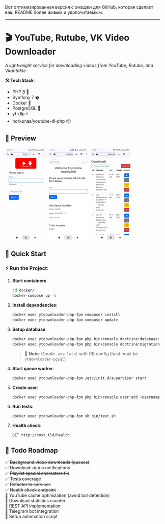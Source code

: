 Вот оптимизированная версия с эмоджи для GitHub, которая сделает ваш README более живым и удобочитаемым:

---

# 🎬 YouTube, Rutube, VK Video Downloader  

*A lightweight service for downloading videos from YouTube, Rutube, and Vkontakte*  

**🛠 Tech Stack**:  
- PHP 8 🐘  
- Symfony 7 �  
- Docker 🐳  
- PostgreSQL 🐘  
- yt-dlp ⚡  
- norkunas/youtube-dl-php 📦  

## 📸 Preview  
<img src="documentation/readme-img/1.jpg" alt="Login page" height="300"> <img src="documentation/readme-img/2.jpg" alt="Login page" height="300"> <img src="documentation/readme-img/3.jpg" alt="Login page" height="300">  

## 🚀 Quick Start  

### ⚡ Run the Project:  
1. **Start containers**:  
   ```bash
   cd docker/
   docker-compose up -d
   ```

2. **Install dependencies**:  
   ```bash
   docker exec ytdownloader-php-fpm composer install
   docker exec ytdownloader-php-fpm composer update
   ```

3. **Setup database**:  
   ```bash
   docker exec ytdownloader-php-fpm php bin/console doctrine:database:create --if-not-exists
   docker exec ytdownloader-php-fpm php bin/console doctrine:migrations:migrate
   ```
   > 📝 **Note**: Create `.env.local` with DB config (host must be `ytdownloader-pgsql`)

4. **Start queue worker**:  
   ```bash
   docker exec ytdownloader-php-fpm /etc/init.d/supervisor start
   ```

5. **Create user**:  
   ```bash
   docker exec ytdownloader-php-fpm php bin/console user:add <username>
   ```

6. **Run tests**:  
   ```bash
   docker exec ytdownloader-php-fpm sh bin/test.sh
   ```

7. **Health check**:  
   ```
   GET http://host.tld/health
   ```

## 📝 Todo Roadmap  

✅ ~~Background video downloads (queues)~~  
✅ ~~Download status notifications~~  
✅ ~~Playlist special characters fix~~  
✅ ~~Tests coverage~~  
✅ ~~Refactor to services~~  
✅ ~~Health check endpoint~~  
🔳 YouTube cache optimization (avoid bot detection)  
🔳 Download statistics counter  
🔳 REST API implementation  
🔳 Telegram bot integration  
🔳 Setup automation script  
